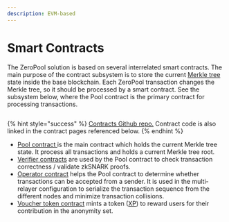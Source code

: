 ```yaml
---
description: EVM-based
---
```


# Smart Contracts

The ZeroPool solution is based on several interrelated smart contracts. The main purpose of the contract subsystem is to store the current [Merkle tree](../untitled/) state inside the base blockchain. Each ZeroPool transaction changes the Merkle tree, so it should be processed by a smart contract. See the subsystem below, where the Pool contract is the primary contract for processing transactions.

<figure><img src="../../.gitbook/assets/1_Light_Smart Contracts.jpg" alt=""><figcaption></figcaption></figure>

{% hint style="success" %}
[Contracts Github repo.](https://github.com/zeropoolnetwork/pool-evm-single-l1) Contract code is also linked in the contract pages referenced below.
{% endhint %}

* [Pool contract ](the-pool-contract/)is the main contract which holds the current Merkle tree state. It process all transactions and holds a current Merkle tree root.
* [Verifier contracts](verifier-contracts.md) are used by the Pool contract to check transaction correctness / validate zkSNARK proofs.
* [Operator contract](operator-manager-contract/) helps the Pool contract to determine whether transactions can be accepted from a sender. It is used in the multi-relayer configuration to serialize the transaction sequence from the different nodes and minimize transaction collisions.
* [Voucher token contract](voucher-token-contract.md) mints a token ([XP](../../roadmap/exploratory-features/xp/)) to reward users for their contribution in the anonymity set.

